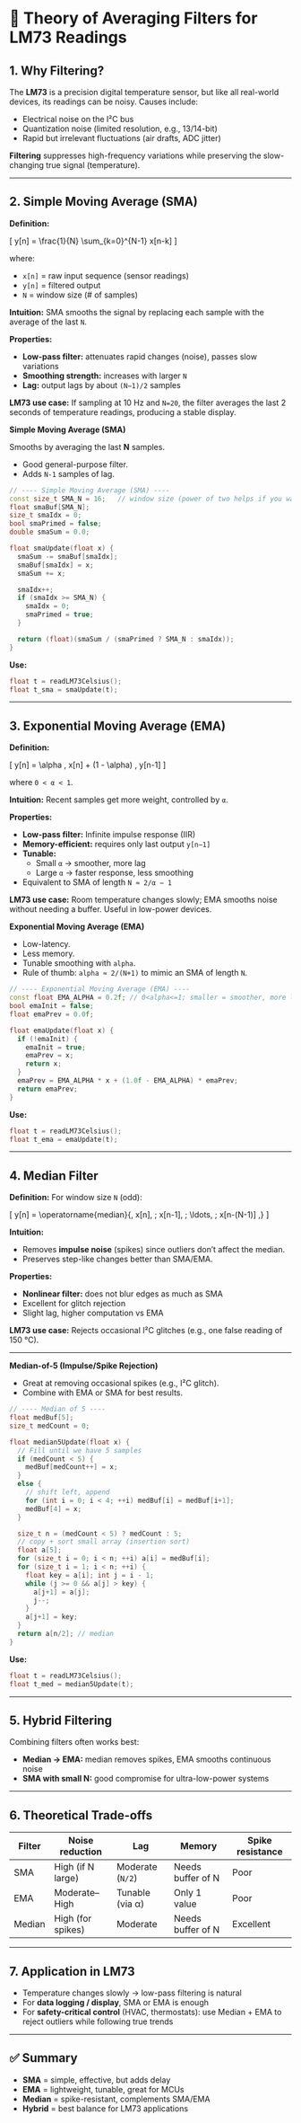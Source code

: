 # 📖 Theory of Averaging Filters for LM73 Readings

## 1. Why Filtering?
The **LM73** is a precision digital temperature sensor, but like all real-world devices, its readings can be noisy. Causes include:
- Electrical noise on the I²C bus  
- Quantization noise (limited resolution, e.g., 13/14-bit)  
- Rapid but irrelevant fluctuations (air drafts, ADC jitter)  

**Filtering** suppresses high-frequency variations while preserving the slow-changing true signal (temperature).

---

## 2. Simple Moving Average (SMA)

**Definition:**

\[
y[n] = \frac{1}{N} \sum_{k=0}^{N-1} x[n-k]
\]


where:
- `x[n]` = raw input sequence (sensor readings)  
- `y[n]` = filtered output  
- `N` = window size (# of samples)  

**Intuition:** SMA smooths the signal by replacing each sample with the average of the last `N`.  

**Properties:**
- **Low-pass filter:** attenuates rapid changes (noise), passes slow variations  
- **Smoothing strength:** increases with larger `N`  
- **Lag:** output lags by about `(N−1)/2` samples  

**LM73 use case:** If sampling at 10 Hz and `N=20`, the filter averages the last 2 seconds of temperature readings, producing a stable display.

**Simple Moving Average (SMA)**

Smooths by averaging the last **N** samples.  
- Good general-purpose filter.  
- Adds `N-1` samples of lag.  

```cpp
// ---- Simple Moving Average (SMA) ----
const size_t SMA_N = 16;   // window size (power of two helps if you want bit-shifts)
float smaBuf[SMA_N];
size_t smaIdx = 0;
bool smaPrimed = false;
double smaSum = 0.0;

float smaUpdate(float x) {
  smaSum -= smaBuf[smaIdx];
  smaBuf[smaIdx] = x;
  smaSum += x;

  smaIdx++;
  if (smaIdx >= SMA_N) { 
    smaIdx = 0; 
    smaPrimed = true; 
  }

  return (float)(smaSum / (smaPrimed ? SMA_N : smaIdx));
}
```

**Use:**
```cpp
float t = readLM73Celsius();
float t_sma = smaUpdate(t);
```

---


## 3. Exponential Moving Average (EMA)

**Definition:**

\[
y[n] = \alpha \, x[n] + (1 - \alpha) \, y[n-1]
\]


where `0 < α < 1`.

**Intuition:** Recent samples get more weight, controlled by `α`.  

**Properties:**
- **Low-pass filter:** Infinite impulse response (IIR)  
- **Memory-efficient:** requires only last output `y[n−1]`  
- **Tunable:**  
  - Small `α` → smoother, more lag  
  - Large `α` → faster response, less smoothing  
- Equivalent to SMA of length `N ≈ 2/α − 1`  

**LM73 use case:** Room temperature changes slowly; EMA smooths noise without needing a buffer. Useful in low-power devices.

**Exponential Moving Average (EMA)**

- Low-latency.  
- Less memory.  
- Tunable smoothing with `alpha`.  
- Rule of thumb: `alpha ≈ 2/(N+1)` to mimic an SMA of length `N`.  

```cpp
// ---- Exponential Moving Average (EMA) ----
const float EMA_ALPHA = 0.2f; // 0<alpha<=1; smaller = smoother, more lag
bool emaInit = false;
float emaPrev = 0.0f;

float emaUpdate(float x) {
  if (!emaInit) { 
    emaInit = true; 
    emaPrev = x; 
    return x; 
  }
  emaPrev = EMA_ALPHA * x + (1.0f - EMA_ALPHA) * emaPrev;
  return emaPrev;
}
```

**Use:**
```cpp
float t = readLM73Celsius();
float t_ema = emaUpdate(t);
```

---


## 4. Median Filter

**Definition:** For window size `N` (odd):

\[
y[n] = \operatorname{median}\{\, x[n], \; x[n-1], \; \ldots, \; x[n-(N-1)] \,\}
\]


**Intuition:**  
- Removes **impulse noise** (spikes) since outliers don’t affect the median.  
- Preserves step-like changes better than SMA/EMA.  

**Properties:**
- **Nonlinear filter:** does not blur edges as much as SMA  
- Excellent for glitch rejection  
- Slight lag, higher computation vs EMA  

**LM73 use case:** Rejects occasional I²C glitches (e.g., one false reading of 150 °C).

---
**Median-of-5 (Impulse/Spike Rejection)**

- Great at removing occasional spikes (e.g., I²C glitch).  
- Combine with EMA or SMA for best results.  

```cpp
// ---- Median of 5 ----
float medBuf[5];
size_t medCount = 0;

float median5Update(float x) {
  // Fill until we have 5 samples
  if (medCount < 5) { 
    medBuf[medCount++] = x; 
  }
  else {
    // shift left, append
    for (int i = 0; i < 4; ++i) medBuf[i] = medBuf[i+1];
    medBuf[4] = x;
  }

  size_t n = (medCount < 5) ? medCount : 5;
  // copy + sort small array (insertion sort)
  float a[5];
  for (size_t i = 0; i < n; ++i) a[i] = medBuf[i];
  for (size_t i = 1; i < n; ++i) {
    float key = a[i]; int j = i - 1;
    while (j >= 0 && a[j] > key) { 
      a[j+1] = a[j]; 
      j--; 
    }
    a[j+1] = key;
  }
  return a[n/2]; // median
}
```

**Use:**
```cpp
float t = readLM73Celsius();
float t_med = median5Update(t);
```

---

## 5. Hybrid Filtering
Combining filters often works best:
- **Median → EMA:** median removes spikes, EMA smooths continuous noise  
- **SMA with small N:** good compromise for ultra-low-power systems  

---

## 6. Theoretical Trade-offs

| Filter  | Noise reduction        | Lag                 | Memory            | Spike resistance |
|---------|------------------------|---------------------|------------------|-----------------|
| SMA     | High (if N large)      | Moderate (`N/2`)    | Needs buffer of N | Poor            |
| EMA     | Moderate–High          | Tunable (via α)     | Only 1 value      | Poor            |
| Median  | High (for spikes)      | Moderate            | Needs buffer of N | Excellent       |

---

## 7. Application in LM73

- Temperature changes slowly → low-pass filtering is natural  
- For **data logging / display**, SMA or EMA is enough  
- For **safety-critical control** (HVAC, thermostats): use Median + EMA to reject outliers while following true trends  

---

## ✅ Summary
- **SMA** = simple, effective, but adds delay  
- **EMA** = lightweight, tunable, great for MCUs  
- **Median** = spike-resistant, complements SMA/EMA  
- **Hybrid** = best balance for LM73 applications  

